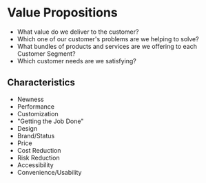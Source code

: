 # Value Propositions

- What value do we deliver to the customer?
- Which one of our customer's problems are we helping to solve?
- What bundles of products and services are we offering to each Customer Segment?
- Which customer needs are we satisfying?


## Characteristics

- Newness
- Performance
- Customization
- "Getting the Job Done"
- Design
- Brand/Status
- Price
- Cost Reduction
- Risk Reduction
- Accessibility
- Convenience/Usability
